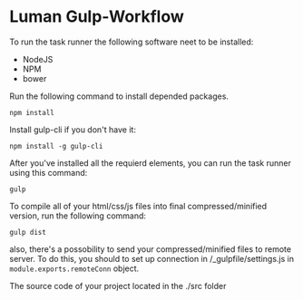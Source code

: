 # Luman Gulp-Workflow #

To run the task runner the following software neet to be installed:
- NodeJS
- NPM
- bower

Run the following command to install depended packages.

```
npm install
```

Install gulp-cli if you don't have it:

```
npm install -g gulp-cli
```

After you've installed all the requierd elements, you can run the task runner using this command:

```
gulp
```

To compile all of your html/css/js files into final compressed/minified version, run the following command:

```
gulp dist
```

also, there's a possobility to send your compressed/minified files to remote server. To do this, you should to set up connection in /_gulpfile/settings.js in `module.exports.remoteConn` object.

The source code of your project located in the ./src folder